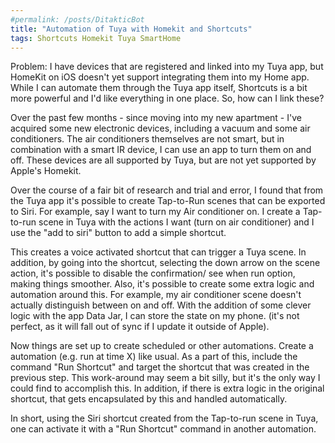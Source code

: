 ```yaml
---
#permalink: /posts/DitakticBot
title: "Automation of Tuya with Homekit and Shortcuts"
tags: Shortcuts Homekit Tuya SmartHome
---
```


Problem: I have devices that are registered and linked into my Tuya app, but HomeKit on iOS doesn't yet support integrating them into my Home app. While I can automate them through the Tuya app itself, Shortcuts is a bit more powerful and I'd like everything in one place. So, how can I link these?

Over the past few months - since moving into my new apartment - I've acquired some new electronic devices, including a vacuum and some air conditioners. The air conditioners themselves are not smart, but in combination with a smart IR device, I can use an app to turn them on and off. These devices are all supported by Tuya, but are not yet supported by Apple's Homekit.

Over the course of a fair bit of research and trial and error, I found that from the Tuya app it's possible to create Tap-to-Run scenes that can be exported to Siri. For example, say I want to turn my Air conditioner on. I create a Tap-to-run scene in Tuya with the actions I want (turn on air conditioner) and I use the "add to siri" button to add a simple shortcut.

This creates a voice activated shortcut that can trigger a Tuya scene. In addition, by going into the shortcut, selecting the down arrow on the scene action, it's possible to disable the confirmation/ see when run option, making things smoother. Also, it's possible to create some extra logic and automation around this. For example, my air conditioner scene doesn't actually distinguish between on and off. With the addition of some clever logic with the app Data Jar, I can store the state on my phone. (it's not perfect, as it will fall out of sync if I update it outside of Apple).

Now things are set up to create scheduled or other automations. Create a automation (e.g. run at time X) like usual. As a part of this, include the command "Run Shortcut" and target the shortcut that was created in the previous step. This work-around may seem a bit silly, but it's the only way I could find to accomplish this. In addition, if there is extra logic in the original shortcut, that gets encapsulated by this and handled automatically.

In short, using the Siri shortcut created from the Tap-to-run scene in Tuya, one can activate it with a "Run Shortcut" command in another automation.


